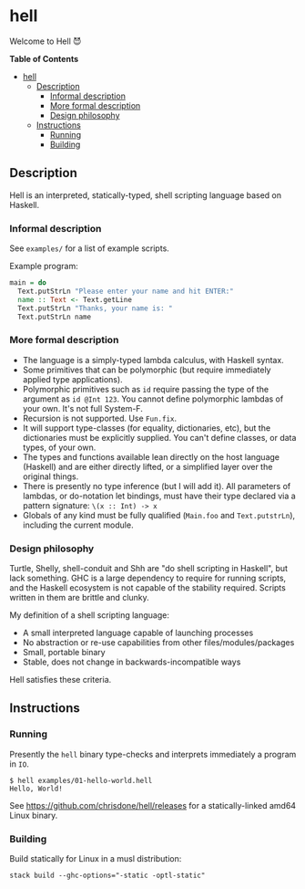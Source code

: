 # hell

Welcome to Hell :smiling_imp:

<!-- markdown-toc start - Don't edit this section. Run M-x markdown-toc-refresh-toc -->
**Table of Contents**

- [hell](#hell)
    - [Description](#description)
        - [Informal description](#informal-description)
        - [More formal description](#more-formal-description)
        - [Design philosophy](#design-philosophy)
    - [Instructions](#instructions)
        - [Running](#running)
        - [Building](#building)

<!-- markdown-toc end -->

## Description

Hell is an interpreted, statically-typed, shell scripting language
based on Haskell.

### Informal description

See `examples/` for a list of example scripts.

Example program:

```haskell
main = do
  Text.putStrLn "Please enter your name and hit ENTER:"
  name :: Text <- Text.getLine
  Text.putStrLn "Thanks, your name is: "
  Text.putStrLn name
```

### More formal description

* The language is a simply-typed lambda calculus, with Haskell syntax.
* Some primitives that can be polymorphic (but require immediately
  applied type applications).
* Polymorphic primitives such as `id` require passing the type of the
  argument as `id @Int 123`. You cannot define polymorphic lambdas of
  your own. It's not full System-F.
* Recursion is not supported. Use `Fun.fix`.
* It will support type-classes (for equality, dictionaries, etc), but
  the dictionaries must be explicitly supplied. You can't define
  classes, or data types, of your own.
* The types and functions available lean directly on the host language
  (Haskell) and are either directly lifted, or a simplified layer over
  the original things.
* There is presently no type inference (but I will add it). All
  parameters of lambdas, or do-notation let bindings, must have their
  type declared via a pattern signature: `\(x :: Int) -> x`
* Globals of any kind must be fully qualified (`Main.foo` and
  `Text.putstrLn`), including the current module.

### Design philosophy

Turtle, Shelly, shell-conduit and Shh are "do shell scripting in
Haskell", but lack something. GHC is a large dependency to require for
running scripts, and the Haskell ecosystem is not capable of the
stability required. Scripts written in them are brittle and clunky.

My definition of a shell scripting language:

* A small interpreted language capable of launching processes
* No abstraction or re-use capabilities from other
  files/modules/packages
* Small, portable binary
* Stable, does not change in backwards-incompatible ways

Hell satisfies these criteria.

## Instructions

### Running

Presently the `hell` binary type-checks and interprets immediately a
program in `IO`.

    $ hell examples/01-hello-world.hell
    Hello, World!

See https://github.com/chrisdone/hell/releases for a statically-linked
amd64 Linux binary.

### Building

Build statically for Linux in a musl distribution:

    stack build --ghc-options="-static -optl-static"
